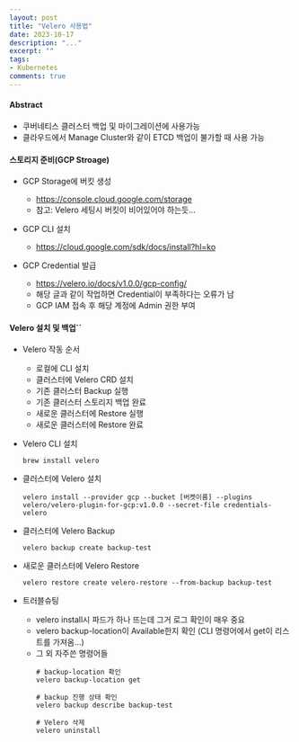 ```yaml
---
layout: post
title: "Velero 사용법"
date: 2023-10-17
description: "..."
excerpt: ""
tags:
- Kubernetes
comments: true
---
```

#### Abstract
- 쿠버네티스 클러스터 백업 및 마이그레이션에 사용가능
- 클라우드에서 Manage Cluster와 같이 ETCD 백업이 불가할 때 사용 가능

#### 스토리지 준비(GCP Stroage)
- GCP Storage에 버킷 생성
    - https://console.cloud.google.com/storage
    - 참고: Velero 세팅시 버킷이 비어있어야 하는듯...

- GCP CLI 설치
    - https://cloud.google.com/sdk/docs/install?hl=ko

- GCP Credential 발급
    - https://velero.io/docs/v1.0.0/gcp-config/
    - 해당 글과 같이 작업하면 Credential이 부족하다는 오류가 남
    - GCP IAM 접속 후 해당 계정에 Admin 권한 부여

#### Velero 설치 및 백업``
- Velero 작동 순서
    - 로컬에 CLI 설치
    - 클러스터에 Velero CRD 설치
    - 기존 클러스터 Backup 실행
    - 기존 클러스터 스토리지 백업 완료
    - 새로운 클러스터에 Restore 실행
    - 새로운 클러스터에 Restore 완료

- Velero CLI 설치
    ```
    brew install velero
    ```
- 클러스터에 Velero 설치
    ```
    velero install --provider gcp --bucket [버켓이름] --plugins velero/velero-plugin-for-gcp:v1.0.0 --secret-file credentials-velero
    ```
- 클러스터에 Velero Backup
    ```
    velero backup create backup-test
    ```

- 새로운 클러스터에 Velero Restore
    ```
    velero restore create velero-restore --from-backup backup-test
    ```
- 트러블슈팅
    - velero install시 파드가 하나 뜨는데 그거 로그 확인이 매우 중요
    - velero backup-location이 Available한지 확인 (CLI 명령어에서 get이 리스트를 가져옴...)
    - 그 외 자주쓴 명령어들
        ```
        # backup-location 확인
        velero backup-location get

        # backup 진행 상태 확인
        velero backup describe backup-test

        # Velero 삭제
        velero uninstall
        ```
